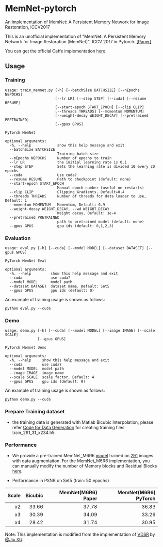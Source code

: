 # MemNet-pytorch
An implementation of MemNet: A Persistent Memory Network for Image Restoration, ICCV2017

This is an unofficial implementation of "MemNet: A Persistent Memory Network for Image Restoration (MemNet)", ICCV 2017 in Pytorch. [[Paper]](http://openaccess.thecvf.com/content_ICCV_2017/papers/Tai_MemNet_A_Persistent_ICCV_2017_paper.pdf) 

You can get the official Caffe implementation [here](https://github.com/tyshiwo/MemNet).



## Usage
### Training
```
usage: train_memnet.py [-h] [--batchSize BATCHSIZE] [--nEpochs NEPOCHS]
                       [--lr LR] [--step STEP] [--cuda] [--resume RESUME]
                       [--start-epoch START_EPOCH] [--clip CLIP]
                       [--threads THREADS] [--momentum MOMENTUM]
                       [--weight-decay WEIGHT_DECAY] [--pretrained PRETRAINED]
                       [--gpus GPUS]

PyTorch MemNet

optional arguments:
  -h, --help            show this help message and exit
  --batchSize BATCHSIZE
                        Training batch size
  --nEpochs NEPOCHS     Number of epochs to train
  --lr LR               the initial learning rate is 0.1
  --step STEP           Sets the learning rate is divided 10 every 20 epochs
  --cuda                Use cuda?
  --resume RESUME       Path to checkpoint (default: none)
  --start-epoch START_EPOCH
                        Manual epoch number (useful on restarts)
  --clip CLIP           Clipping Gradients. Default=0.4
  --threads THREADS     Number of threads for data loader to use, Default: 1
  --momentum MOMENTUM   Momentum, Default: 0.9
  --weight-decay WEIGHT_DECAY, --wd WEIGHT_DECAY
                        Weight decay, Default: 1e-4
  --pretrained PRETRAINED
                        path to pretrained model (default: none)
  --gpus GPUS           gpu ids (default: 0,1,2,3)

```

### Evaluation
```
usage: eval.py [-h] [--cuda] [--model MODEL] [--dataset DATASET] [--gpus GPUS]

PyTorch MemNet Eval

optional arguments:
  -h, --help         show this help message and exit
  --cuda             use cuda?
  --model MODEL      model path
  --dataset DATASET  dataset name, Default: Set5
  --gpus GPUS        gpu ids (default: 0)

```
An example of training usage is shown as follows:
```
python eval.py --cuda
```


### Demo
```
usage: demo.py [-h] [--cuda] [--model MODEL] [--image IMAGE] [--scale SCALE]
               [--gpus GPUS]

PyTorch Memnet Demo

optional arguments:
  -h, --help     show this help message and exit
  --cuda         use cuda?
  --model MODEL  model path
  --image IMAGE  image name
  --scale SCALE  scale factor, Default: 4
  --gpus GPUS    gpu ids (default: 0)
```

An example of training usage is shown as follows:
```
python demo.py --cuda
```

### Prepare Training dataset
  - the training data is generated with Matlab Bicubic Interpolation, please refer [Code for Data Generation](/data/SuperResolution/generate_trainingset_x234.m) for creating training files train_291_31_x234.h5.
  
### Performance
  - We provide a pre-trained MemNet_M6R6 [model](/checkpoint1) trained on [291](/data/SuperResolution/Train_291) images with data augmentation.  For the MemNet_M6R6 implementation, you can manually modify the number of Memory blocks and Residual Blocks [here](/train_memnet.py#56).

  - Performance in PSNR on Set5 (train: 50 epochs)
  
| Scale   |Bicubic     | MemNet(M6R6) Paper | MemNet(M6R6) PyTorch|
| -------:| ----------:|-------------------:| -------------------:|
| x2      |  33.66     |37.78               | 36.83               |
| x3      |  30.39     |34.09               | 33.26               |
| x4      |  28.42     |31.74               | 30.95               |

Note: This implementation is modified from the implementation of [VDSR](https://cv.snu.ac.kr/research/VDSR/) by [@Jiu XU](https://github.com/twtygqyy/pytorch-vdsr).
